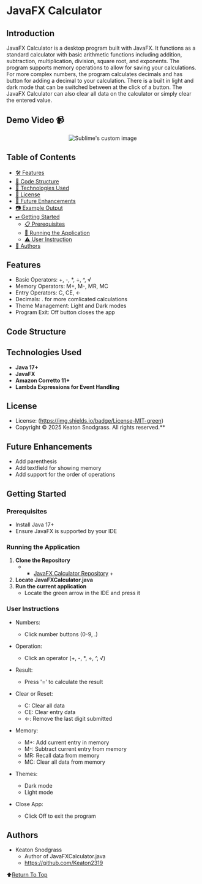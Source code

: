 # JavaFX Calculator

## Introduction
JavaFX Calculator is a desktop program built with JavaFX. It functions as a standard calculator with basic arithmetic functions including addition, subtraction, multiplication, division, square root, and exponents. The program supports memory operations to allow for saving your calculations. For more complex numbers, the program calculates decimals and has button for adding a decimal to your calculation. There is a built in light and dark mode that can be switched between at the click of a button. The JavaFX Calculator can also clear all data on the calculator or simply clear the entered value. 

## Demo Video :video_camera:

<p align="center">
  <img src="https://github.com/user-attachments/assets/469e65b9-cea6-4794-ac9c-24a0d77a6235?raw=true" alt="Sublime's custom image"/>
</p>


## Table of Contents
- [🛠️ Features](#features)
- [🧱 Code Structure](#code-structure)
- [🤖 Technologies Used](#technologies-used)
- [🪪 License](#license)
- [🦾 Future Enhancements](#future-enhancements)
- [📷 Example Output](#example-output)
- [⏯ Getting Started](#getting-started)
     - [📋 Prerequisites](#prerequisites)
     - [📲 Running the Application](#running-the-application)
     - [⚠️ User Instruction](#user-instructions)
- [📝 Authors](#authors)

## Features
- Basic Operators: +, -, *, ÷, ^, √
- Memory Operators: M+, M-, MR, MC
- Entry Operators: C, CE, ←
- Decimals: . for more comlicated calculations
- Theme Management: Light and Dark modes
- Program Exit: Off button closes the app

## Code Structure



## Technologies Used
- **Java 17+**
- **JavaFX**
- **Amazon Corretto 11+**
- **Lambda Expressions for Event Handling**
  
## License
- License: (https://img.shields.io/badge/License-MIT-green)
- Copyright &copy; 2025 Keaton Snodgrass. All rights reserved.**

## Future Enhancements
- Add parenthesis
- Add textfield for showing memory
- Add support for the order of operations

## Getting Started

### Prerequisites
- Install Java 17+
- Ensure JavaFX is supported by your IDE

### Running the Application
1. **Clone the Repository**
     - + [JavaFX Calculator Repository](https://github.com/Keaton2319/JavaFX_Calculator.git) +
2. **Locate JavaFXCalculator.java**
3. **Run the current application**
     - Locate the green arrow in the IDE and press it

### User Instructions
- Numbers:
    - Click number buttons (0-9, .)

- Operation:
    - Click an operator (+, -, *, ÷, ^, √)

- Result:
    - Press '=' to calculate the result

- Clear or Reset: 
    - C: Clear all data
    - CE: Clear entry data
    - ←: Remove the last digit submitted

- Memory:
    - M+: Add current entry in memory
    - M-: Subtract current entry from memory
    - MR: Recall data from memory
    - MC: Clear all data from memory

- Themes:
    - Dark mode
    - Light mode

- Close App:
    - Click Off to exit the program


## Authors
- Keaton Snodgrass
     - Author of JavaFXCalculator.java
     - https://github.com/Keaton2319

:arrow_up:[Return To Top](#javafx-calculator)

